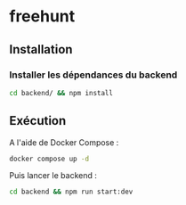 # freehunt

## Installation

### Installer les dépendances du backend

```sh
cd backend/ && npm install
```

## Exécution

A l'aide de Docker Compose :

```sh
docker compose up -d
```

Puis lancer le backend :

```sh
cd backend && npm run start:dev
```
